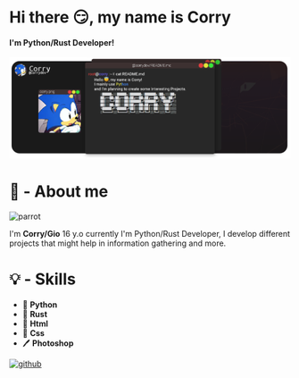### <h1>Hi there 😏, my name is Corry</h1>

#### I'm Python/Rust Developer!
![I'm Python/Rust Developer!](https://github.com/CorryDev/Corry/blob/main/assets/banner.png?raw=true)

## <h1>🧑 - About me</h1> <img alt="parrot" src="https://github.com/CorryDev/CorryDev/blob/main/assets/sonic.gif?raw=true" width="30" height="30"/>

I'm **Corry/Gio** 16 y.o currently I'm Python/Rust Developer, I develop different projects that might help in information gathering and more.


## <h1>💡 - Skills</h1>

 - 🐍 **Python**    
 - 🏮 **Rust**      
 - 📙 **Html**      
 - 📘 **Css**        
 - 🖊️ **Photoshop**  


[<img src='https://cdn.jsdelivr.net/npm/simple-icons@3.0.1/icons/github.svg' alt='github' height='40'>](https://github.com/corrydev)  


